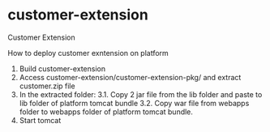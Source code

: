 customer-extension
===============

Customer Extension

How to deploy customer exntension on platform
1. Build customer-extension
2. Access customer-extension/customer-extension-pkg/ and extract customer.zip file 
3. In the extracted folder:
3.1. Copy 2 jar file from the lib folder and paste to lib folder of platform tomcat bundle
3.2. Copy war file from webapps folder to webapps folder of platform tomcat bundle.
4. Start tomcat
